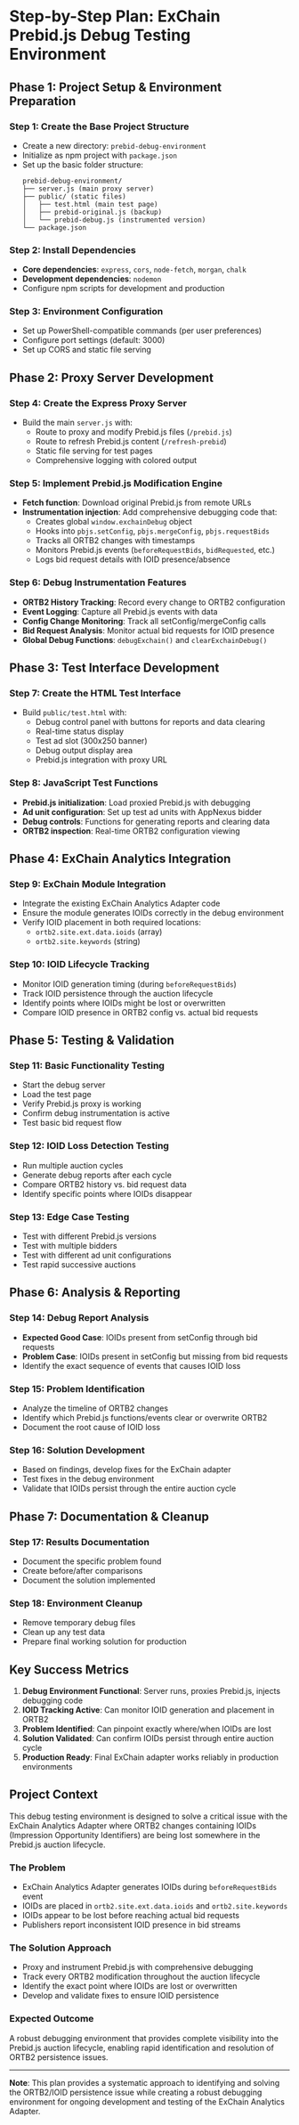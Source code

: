 # Step-by-Step Plan: ExChain Prebid.js Debug Testing Environment

## **Phase 1: Project Setup & Environment Preparation**

### Step 1: Create the Base Project Structure
- Create a new directory: `prebid-debug-environment`
- Initialize as npm project with `package.json`
- Set up the basic folder structure:
  ```
  prebid-debug-environment/
  ├── server.js (main proxy server)
  ├── public/ (static files)
  │   ├── test.html (main test page)
  │   ├── prebid-original.js (backup)
  │   └── prebid-debug.js (instrumented version)
  └── package.json
  ```

### Step 2: Install Dependencies
- **Core dependencies**: `express`, `cors`, `node-fetch`, `morgan`, `chalk`
- **Development dependencies**: `nodemon`
- Configure npm scripts for development and production

### Step 3: Environment Configuration
- Set up PowerShell-compatible commands (per user preferences)
- Configure port settings (default: 3000)
- Set up CORS and static file serving

## **Phase 2: Proxy Server Development**

### Step 4: Create the Express Proxy Server
- Build the main `server.js` with:
  - Route to proxy and modify Prebid.js files (`/prebid.js`)
  - Route to refresh Prebid.js content (`/refresh-prebid`)
  - Static file serving for test pages
  - Comprehensive logging with colored output

### Step 5: Implement Prebid.js Modification Engine
- **Fetch function**: Download original Prebid.js from remote URLs
- **Instrumentation injection**: Add comprehensive debugging code that:
  - Creates global `window.exchainDebug` object
  - Hooks into `pbjs.setConfig`, `pbjs.mergeConfig`, `pbjs.requestBids`
  - Tracks all ORTB2 changes with timestamps
  - Monitors Prebid.js events (`beforeRequestBids`, `bidRequested`, etc.)
  - Logs bid request details with IOID presence/absence

### Step 6: Debug Instrumentation Features
- **ORTB2 History Tracking**: Record every change to ORTB2 configuration
- **Event Logging**: Capture all Prebid.js events with data
- **Config Change Monitoring**: Track all setConfig/mergeConfig calls
- **Bid Request Analysis**: Monitor actual bid requests for IOID presence
- **Global Debug Functions**: `debugExchain()` and `clearExchainDebug()`

## **Phase 3: Test Interface Development**

### Step 7: Create the HTML Test Interface
- Build `public/test.html` with:
  - Debug control panel with buttons for reports and data clearing
  - Real-time status display
  - Test ad slot (300x250 banner)
  - Debug output display area
  - Prebid.js integration with proxy URL

### Step 8: JavaScript Test Functions
- **Prebid.js initialization**: Load proxied Prebid.js with debugging
- **Ad unit configuration**: Set up test ad units with AppNexus bidder
- **Debug controls**: Functions for generating reports and clearing data
- **ORTB2 inspection**: Real-time ORTB2 configuration viewing

## **Phase 4: ExChain Analytics Integration**

### Step 9: ExChain Module Integration
- Integrate the existing ExChain Analytics Adapter code
- Ensure the module generates IOIDs correctly in the debug environment
- Verify IOID placement in both required locations:
  - `ortb2.site.ext.data.ioids` (array)
  - `ortb2.site.keywords` (string)

### Step 10: IOID Lifecycle Tracking
- Monitor IOID generation timing (during `beforeRequestBids`)
- Track IOID persistence through the auction lifecycle  
- Identify points where IOIDs might be lost or overwritten
- Compare IOID presence in ORTB2 config vs. actual bid requests

## **Phase 5: Testing & Validation**

### Step 11: Basic Functionality Testing
- Start the debug server
- Load the test page
- Verify Prebid.js proxy is working
- Confirm debug instrumentation is active
- Test basic bid request flow

### Step 12: IOID Loss Detection Testing
- Run multiple auction cycles
- Generate debug reports after each cycle
- Compare ORTB2 history vs. bid request data
- Identify specific points where IOIDs disappear

### Step 13: Edge Case Testing
- Test with different Prebid.js versions
- Test with multiple bidders
- Test with different ad unit configurations
- Test rapid successive auctions

## **Phase 6: Analysis & Reporting**

### Step 14: Debug Report Analysis
- **Expected Good Case**: IOIDs present from setConfig through bid requests
- **Problem Case**: IOIDs present in setConfig but missing from bid requests
- Identify the exact sequence of events that causes IOID loss

### Step 15: Problem Identification
- Analyze the timeline of ORTB2 changes
- Identify which Prebid.js functions/events clear or overwrite ORTB2
- Document the root cause of IOID loss

### Step 16: Solution Development
- Based on findings, develop fixes for the ExChain adapter
- Test fixes in the debug environment
- Validate that IOIDs persist through the entire auction cycle

## **Phase 7: Documentation & Cleanup**

### Step 17: Results Documentation
- Document the specific problem found
- Create before/after comparisons
- Document the solution implemented

### Step 18: Environment Cleanup
- Remove temporary debug files
- Clean up any test data
- Prepare final working solution for production

## **Key Success Metrics**

1. **Debug Environment Functional**: Server runs, proxies Prebid.js, injects debugging code
2. **IOID Tracking Active**: Can monitor IOID generation and placement in ORTB2
3. **Problem Identified**: Can pinpoint exactly where/when IOIDs are lost
4. **Solution Validated**: Can confirm IOIDs persist through entire auction cycle
5. **Production Ready**: Final ExChain adapter works reliably in production environments

## **Project Context**

This debug testing environment is designed to solve a critical issue with the ExChain Analytics Adapter where ORTB2 changes containing IOIDs (Impression Opportunity Identifiers) are being lost somewhere in the Prebid.js auction lifecycle. 

### The Problem
- ExChain Analytics Adapter generates IOIDs during `beforeRequestBids` event
- IOIDs are placed in `ortb2.site.ext.data.ioids` and `ortb2.site.keywords`
- IOIDs appear to be lost before reaching actual bid requests
- Publishers report inconsistent IOID presence in bid streams

### The Solution Approach
- Proxy and instrument Prebid.js with comprehensive debugging
- Track every ORTB2 modification throughout the auction lifecycle
- Identify the exact point where IOIDs are lost or overwritten
- Develop and validate fixes to ensure IOID persistence

### Expected Outcome
A robust debugging environment that provides complete visibility into the Prebid.js auction lifecycle, enabling rapid identification and resolution of ORTB2 persistence issues.

---

**Note**: This plan provides a systematic approach to identifying and solving the ORTB2/IOID persistence issue while creating a robust debugging environment for ongoing development and testing of the ExChain Analytics Adapter. 